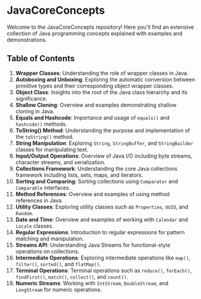 # JavaCoreConcepts

Welcome to the JavaCoreConcepts repository! Here you'll find an extensive collection of Java programming concepts explained with examples and demonstrations.

## Table of Contents

1. **Wrapper Classes**: Understanding the role of wrapper classes in Java.
2. **Autoboxing and Unboxing**: Exploring the automatic conversion between primitive types and their corresponding object wrapper classes.
3. **Object Class**: Insights into the root of the Java class hierarchy and its significance.
4. **Shallow Cloning**: Overview and examples demonstrating shallow cloning in Java.
5. **Equals and Hashcode**: Importance and usage of `equals()` and `hashcode()` methods.
6. **ToString() Method**: Understanding the purpose and implementation of the `toString()` method.
7. **String Manipulation**: Exploring `String`, `StringBuffer`, and `StringBuilder` classes for manipulating text.
8. **Input/Output Operations**: Overview of Java I/O including byte streams, character streams, and serialization.
9. **Collections Framework**: Understanding the core Java collections framework including lists, sets, maps, and iterators.
10. **Sorting and Comparing**: Sorting collections using `Comparator` and `Comparable` interfaces.
11. **Method References**: Overview and examples of using method references in Java.
12. **Utility Classes**: Exploring utility classes such as `Properties`, `UUID`, and `Random`.
13. **Date and Time**: Overview and examples of working with `Calendar` and `Locale` classes.
14. **Regular Expressions**: Introduction to regular expressions for pattern matching and manipulation.
15. **Streams API**: Understanding Java Streams for functional-style operations on collections.
16. **Intermediate Operations**: Exploring intermediate operations like `map()`, `filter()`, `sorted()`, and `flatMap()`.
17. **Terminal Operations**: Terminal operations such as `reduce()`, `forEach()`, `findFirst()`, `match()`, `collect()`, and `count()`.
18. **Numeric Streams**: Working with `IntStream`, `DoubleStream`, and `LongStream` for numeric operations.




